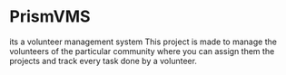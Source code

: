 # PrismVMS
its a volunteer management system
This project is made to manage the volunteers of the particular community where you can assign them the projects and track every task done by a volunteer.
